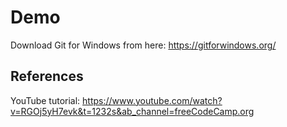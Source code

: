 # Demo

Download Git for Windows from here: https://gitforwindows.org/

## References

YouTube tutorial: https://www.youtube.com/watch?v=RGOj5yH7evk&t=1232s&ab_channel=freeCodeCamp.org
